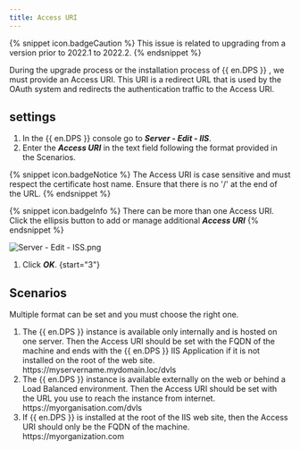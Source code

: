 ```yaml
---
title: Access URI
---
```

{% snippet icon.badgeCaution %}
This issue is related to upgrading from a version prior to 2022.1 to 2022.2.
{% endsnippet %}

During the upgrade process or the installation process of {{ en.DPS }} , we must provide an Access URI. This URI is a redirect URL that is used by the OAuth system and redirects the authentication traffic to the Access URI.

## settings

1. In the {{ en.DPS }} console go to ***Server - Edit - IIS***.
1. Enter the ***Access URI*** in the text field following the format provided in the Scenarios.  

{% snippet icon.badgeNotice %}
The Access URI is case sensitive and must respect the certificate host name. Ensure that there is no &apos;/&apos; at the end of the URL.
{% endsnippet %}

{% snippet icon.badgeInfo %}
There can be more than one Access URI. Click the ellipsis button to add or manage additional ***Access URI***
{% endsnippet %}  

![Server - Edit - ISS.png](/img/en/kb/KB5020.png)
1. Click ***OK***.
{start="3"}

## Scenarios

Multiple format can be set and you must choose the right one.

1. The {{ en.DPS }} instance is available only internally and is hosted on one server. Then the Access URI should be set with the FQDN of the machine and ends with the {{ en.DPS }} IIS Application if it is not installed on the root of the web site.  
https<area>://myservername.mydomain.loc/dvls
1. The {{ en.DPS }} instance is available externally on the web or behind a Load Balanced environment. Then the Access URI should be set with the URL you use to reach the instance from internet.  
https<area>://myorganisation.com/dvls
1. If {{ en.DPS }} is installed at the root of the IIS web site, then the Access URI should only be the FQDN of the machine.  
https<area>://myorganization.com
